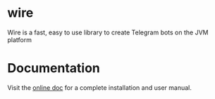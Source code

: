 # wire
Wire is a fast, easy to use library to create Telegram bots on the JVM platform

# Documentation
Visit the [online doc](https://wirelib.github.io)
for a complete installation and user manual. 
